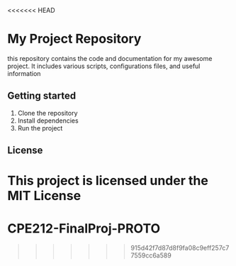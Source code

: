 <<<<<<< HEAD
# My Project Repository

this repository contains the code and documentation for my awesome project. It includes various scripts, configurations files, and useful information


## Getting started
1. Clone the repository
2. Install dependencies
3. Run the project

## License
This project is licensed under the MIT License
=======
# CPE212-FinalProj-PROTO
>>>>>>> 915d42f7d87d8f9fa08c9eff257c77559cc6a589
